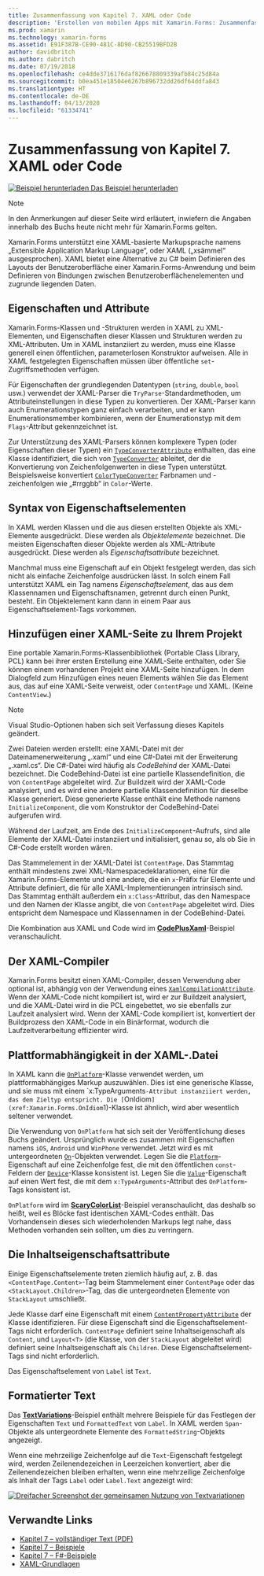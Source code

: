 ```yaml
---
title: Zusammenfassung von Kapitel 7. XAML oder Code
description: 'Erstellen von mobilen Apps mit Xamarin.Forms: Zusammenfassung von Kapitel 7. XAML oder Code'
ms.prod: xamarin
ms.technology: xamarin-forms
ms.assetid: E91F387B-CE90-481C-8D90-CB25519BFD2B
author: davidbritch
ms.author: dabritch
ms.date: 07/19/2018
ms.openlocfilehash: ce4dde3716176daf826678809339afb84c25d84a
ms.sourcegitcommit: b0ea451e18504e6267b896732dd26df64ddfa843
ms.translationtype: HT
ms.contentlocale: de-DE
ms.lasthandoff: 04/13/2020
ms.locfileid: "61334741"
---
```

# <a name="summary-of-chapter-7-xaml-vs-code"></a>Zusammenfassung von Kapitel 7. XAML oder Code

[![Beispiel herunterladen](~/media/shared/download.png) Das Beispiel herunterladen](https://github.com/xamarin/xamarin-forms-book-samples/tree/master/Chapter07)

> [!NOTE]
> In den Anmerkungen auf dieser Seite wird erläutert, inwiefern die Angaben innerhalb des Buchs heute nicht mehr für Xamarin.Forms gelten.

Xamarin.Forms unterstützt eine XAML-basierte Markupsprache namens „Extensible Application Markup Language“, oder XAML („xsämmel“ ausgesprochen). XAML bietet eine Alternative zu C# beim Definieren des Layouts der Benutzeroberfläche einer Xamarin.Forms-Anwendung und beim Definieren von Bindungen zwischen Benutzeroberflächenelementen und zugrunde liegenden Daten.

## <a name="properties-and-attributes"></a>Eigenschaften und Attribute

Xamarin.Forms-Klassen und -Strukturen werden in XAML zu XML-Elementen, und Eigenschaften dieser Klassen und Strukturen werden zu XML-Attributen. Um in XAML instanziiert zu werden, muss eine Klasse generell einen öffentlichen, parameterlosen Konstruktor aufweisen. Alle in XAML festgelegten Eigenschaften müssen über öffentliche `set`-Zugriffsmethoden verfügen.

Für Eigenschaften der grundlegenden Datentypen (`string`, `double`, `bool` usw.) verwendet der XAML-Parser die `TryParse`-Standardmethoden, um Attributeinstellungen in diese Typen zu konvertieren. Der XAML-Parser kann auch Enumerationstypen ganz einfach verarbeiten, und er kann Enumerationsmember kombinieren, wenn der Enumerationstyp mit dem `Flags`-Attribut gekennzeichnet ist.

Zur Unterstützung des XAML-Parsers können komplexere Typen (oder Eigenschaften dieser Typen) ein [`TypeConverterAttribute`](xref:Xamarin.Forms.TypeConverterAttribute) enthalten, das eine Klasse identifiziert, die sich von [`TypeConverter`](xref:Xamarin.Forms.TypeConverter) ableitet, der die Konvertierung von Zeichenfolgenwerten in diese Typen unterstützt. Beispielsweise konvertiert [`ColorTypeConverter`](xref:Xamarin.Forms.ColorTypeConverter) Farbnamen und -zeichenfolgen wie „#rrggbb“ in `Color`-Werte.

## <a name="property-element-syntax"></a>Syntax von Eigenschaftselementen

In XAML werden Klassen und die aus diesen erstellten Objekte als XML-Elemente ausgedrückt. Diese werden als *Objektelemente* bezeichnet. Die meisten Eigenschaften dieser Objekte werden als XML-Attribute ausgedrückt. Diese werden als *Eigenschaftsattribute* bezeichnet.

Manchmal muss eine Eigenschaft auf ein Objekt festgelegt werden, das sich nicht als einfache Zeichenfolge ausdrücken lässt. In solch einem Fall unterstützt XAML ein Tag namens *Eigenschaftselement*, das aus dem Klassennamen und Eigenschaftsnamen, getrennt durch einen Punkt, besteht. Ein Objektelement kann dann in einem Paar aus Eigenschaftselement-Tags vorkommen.

## <a name="adding-a-xaml-page-to-your-project"></a>Hinzufügen einer XAML-Seite zu Ihrem Projekt

Eine portable Xamarin.Forms-Klassenbibliothek (Portable Class Library, PCL) kann bei ihrer ersten Erstellung eine XAML-Seite enthalten, oder Sie können einem vorhandenen Projekt eine XAML-Seite hinzufügen. In dem Dialogfeld zum Hinzufügen eines neuen Elements wählen Sie das Element aus, das auf eine XAML-Seite verweist, oder `ContentPage` und XAML. (Keine `ContentView`.)

> [!NOTE]
> Visual Studio-Optionen haben sich seit Verfassung dieses Kapitels geändert.

Zwei Dateien werden erstellt: eine XAML-Datei mit der Dateinamenerweiterung „.xaml“ und eine C#-Datei mit der Erweiterung „.xaml.cs“. Die C#-Datei wird häufig als *CodeBehind* der XAML-Datei bezeichnet. Die CodeBehind-Datei ist eine partielle Klassendefinition, die von `ContentPage` abgeleitet wird. Zur Buildzeit wird der XAML-Code analysiert, und es wird eine andere partielle Klassendefinition für dieselbe Klasse generiert. Diese generierte Klasse enthält eine Methode namens `InitializeComponent`, die vom Konstruktor der CodeBehind-Datei aufgerufen wird.

Während der Laufzeit, am Ende des `InitializeComponent`-Aufrufs, sind alle Elemente der XAML-Datei instanziiert und initialisiert, genau so, als ob Sie in C#-Code erstellt worden wären.

Das Stammelement in der XAML-Datei ist `ContentPage`. Das Stammtag enthält mindestens zwei XML-Namespacedeklarationen, eine für die Xamarin.Forms-Elemente und eine andere, die ein `x`-Präfix für Elemente und Attribute definiert, die für alle XAML-Implementierungen intrinsisch sind. Das Stammtag enthält außerdem ein `x:Class`-Attribut, das den Namespace und den Namen der Klasse angibt, die von `ContentPage` abgeleitet wird. Dies entspricht dem Namespace und Klassennamen in der CodeBehind-Datei.

Die Kombination aus XAML und Code wird im [**CodePlusXaml**](https://github.com/xamarin/xamarin-forms-book-samples/tree/master/Chapter07)-Beispiel veranschaulicht.

## <a name="the-xaml-compiler"></a>Der XAML-Compiler

Xamarin.Forms besitzt einen XAML-Compiler, dessen Verwendung aber optional ist, abhängig von der Verwendung eines [`XamlCompilationAttribute`](xref:Xamarin.Forms.Xaml.XamlCompilationAttribute). Wenn der XAML-Code nicht kompiliert ist, wird er zur Buildzeit analysiert, und die XAML-Datei wird in die PCL eingebettet, wo sie ebenfalls zur Laufzeit analysiert wird. Wenn der XAML-Code kompiliert ist, konvertiert der Buildprozess den XAML-Code in ein Binärformat, wodurch die Laufzeitverarbeitung effizienter wird.

## <a name="platform-specificity-in-the-xaml-file"></a>Plattformabhängigkeit in der XAML-.Datei

In XAML kann die [`OnPlatform`](xref:Xamarin.Forms.OnPlatform`1)-Klasse verwendet werden, um plattformabhängiges Markup auszuwählen. Dies ist eine generische Klasse, und sie muss mit einem `x:TypeArguments`-Attribut instanziiert werden, das dem Zieltyp entspricht. Die [`OnIdiom`](xref:Xamarin.Forms.OnIdiom`1)-Klasse ist ähnlich, wird aber wesentlich seltener verwendet.

Die Verwendung von `OnPlatform` hat sich seit der Veröffentlichung dieses Buchs geändert. Ursprünglich wurde es zusammen mit Eigenschaften namens `iOS`, `Android` und `WinPhone` verwendet. Jetzt wird es mit untergeordneten [`On`](xref:Xamarin.Forms.On)-Objekten verwendet. Legen Sie die [`Platform`](xref:Xamarin.Forms.On.Platform)-Eigenschaft auf eine Zeichenfolge fest, die mit den öffentlichen `const`-Feldern der [`Device`](xref:Xamarin.Forms.Device)-Klasse konsistent ist. Legen Sie die [`Value`](xref:Xamarin.Forms.On.Value)-Eigenschaft auf einen Wert fest, die mit dem `x:TypeArguments`-Attribut des `OnPlatform`-Tags konsistent ist.

`OnPlatform` wird im [**ScaryColorList**](https://github.com/xamarin/xamarin-forms-book-samples/tree/master/Chapter07/ScaryColorList)-Beispiel veranschaulicht, das deshalb so heißt, weil es Blöcke fast identischen XAML-Codes enthält. Das Vorhandensein dieses sich wiederholenden Markups legt nahe, dass Methoden vorhanden sein sollten, um dies zu verringern.

## <a name="the-content-property-attributes"></a>Die Inhaltseigenschaftsattribute

Einige Eigenschaftselemente treten ziemlich häufig auf, z. B. das `<ContentPage.Content>`-Tag beim Stammelement einer `ContentPage` oder das `<StackLayout.Children>`-Tag, das die untergeordneten Elemente von `StackLayout` umschließt.

Jede Klasse darf eine Eigenschaft mit einem [`ContentPropertyAttribute`](xref:Xamarin.Forms.ContentPropertyAttribute) der Klasse identifizieren. Für diese Eigenschaft sind die Eigenschaftselement-Tags nicht erforderlich. `ContentPage` definiert seine Inhaltseigenschaft als `Content`, und `Layout<T>` (die Klasse, von der `StackLayout` abgeleitet wird) definiert seine Inhaltseigenschaft als `Children`. Diese Eigenschaftselement-Tags sind nicht erforderlich.

Das Eigenschaftselement von `Label` ist `Text`.

## <a name="formatted-text"></a>Formatierter Text

Das [**TextVariations**](https://github.com/xamarin/xamarin-forms-book-samples/tree/master/Chapter07/TextVariations)-Beispiel enthält mehrere Beispiele für das Festlegen der Eigenschaften `Text` und `FormattedText` von `Label`. In XAML werden `Span`-Objekte als untergeordnete Elemente des `FormattedString`-Objekts angezeigt.

 Wenn eine mehrzeilige Zeichenfolge auf die `Text`-Eigenschaft festgelegt wird, werden Zeilenendezeichen in Leerzeichen konvertiert, aber die Zeilenendezeichen bleiben erhalten, wenn eine mehrzeilige Zeichenfolge als Inhalt der Tags `Label` oder `Label.Text` angezeigt wird:

 [![Dreifacher Screenshot der gemeinsamen Nutzung von Textvariationen](images/ch07fg03-small.png "Variationen formatierten Texts")](images/ch07fg03-large.png#lightbox "Variationen formatierten Texts")

## <a name="related-links"></a>Verwandte Links

- [Kapitel 7 – vollständiger Text (PDF)](https://download.xamarin.com/developer/xamarin-forms-book/XamarinFormsBook-Ch07-Apr2016.pdf)
- [Kapitel 7 – Beispiele](https://github.com/xamarin/xamarin-forms-book-samples/tree/master/Chapter07)
- [Kapitel 7 – F#-Beispiele](https://github.com/xamarin/xamarin-forms-book-samples/tree/master/Chapter07/FS/CodePlusXaml)
- [XAML-Grundlagen](~/xamarin-forms/xaml/xaml-basics/index.md)
